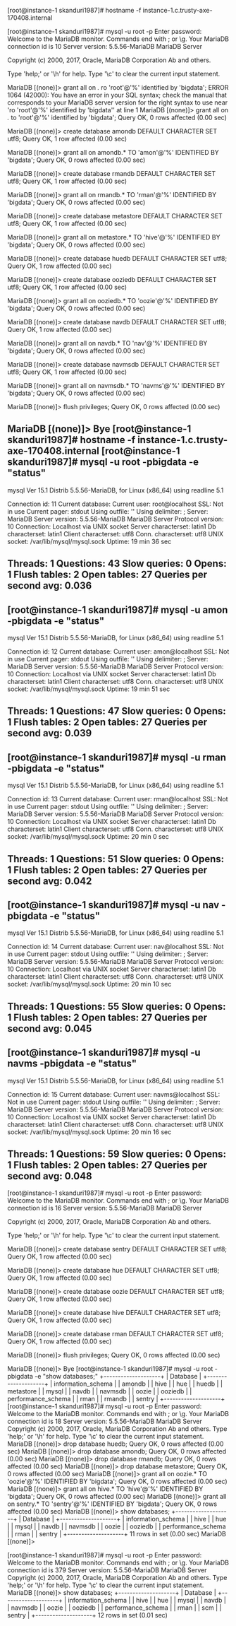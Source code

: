 
[root@instance-1 skanduri1987]# hostname -f
instance-1.c.trusty-axe-170408.internal

[root@instance-1 skanduri1987]# mysql -u root -p 
Enter password: 
Welcome to the MariaDB monitor.  Commands end with ; or \g.
Your MariaDB connection id is 10
Server version: 5.5.56-MariaDB MariaDB Server

Copyright (c) 2000, 2017, Oracle, MariaDB Corporation Ab and others.

Type 'help;' or '\h' for help. Type '\c' to clear the current input statement.

MariaDB [(none)]> grant all on *.* ro 'root'@'%' identified by 'bigdata';
ERROR 1064 (42000): You have an error in your SQL syntax; check the manual that corresponds to your MariaDB server version for the right syntax to use near 'ro 'root'@'%' identified by 'bigdata'' at line 1
MariaDB [(none)]> grant all on *.* to 'root'@'%' identified by 'bigdata';
Query OK, 0 rows affected (0.00 sec)

MariaDB [(none)]> create database amondb DEFAULT CHARACTER SET utf8;
Query OK, 1 row affected (0.00 sec)

MariaDB [(none)]> grant all on amondb.* TO 'amon'@'%' IDENTIFIED BY 'bigdata';
Query OK, 0 rows affected (0.00 sec)

MariaDB [(none)]> create database rmandb DEFAULT CHARACTER SET utf8;
Query OK, 1 row affected (0.00 sec)

MariaDB [(none)]> grant all on rmandb.* TO 'rman'@'%' IDENTIFIED BY 'bigdata';
Query OK, 0 rows affected (0.00 sec)

MariaDB [(none)]> create database metastore DEFAULT CHARACTER SET utf8;
Query OK, 1 row affected (0.00 sec)

MariaDB [(none)]> grant all on metastore.* TO 'hive'@'%' IDENTIFIED BY 'bigdata';
Query OK, 0 rows affected (0.00 sec)

MariaDB [(none)]> create database huedb DEFAULT CHARACTER SET utf8;
Query OK, 1 row affected (0.00 sec)

MariaDB [(none)]> create database ooziedb DEFAULT CHARACTER SET utf8;
Query OK, 1 row affected (0.00 sec)

MariaDB [(none)]> grant all on ooziedb.* TO 'oozie'@'%' IDENTIFIED BY 'bigdata';
Query OK, 0 rows affected (0.00 sec)

MariaDB [(none)]> create database navdb DEFAULT CHARACTER SET utf8;
Query OK, 1 row affected (0.00 sec)

MariaDB [(none)]> grant all on navdb.* TO 'nav'@'%' IDENTIFIED BY 'bigdata';
Query OK, 0 rows affected (0.00 sec)

MariaDB [(none)]> create database navmsdb DEFAULT CHARACTER SET utf8;
Query OK, 1 row affected (0.00 sec)

MariaDB [(none)]> grant all on navmsdb.* TO 'navms'@'%' IDENTIFIED BY 'bigdata';
Query OK, 0 rows affected (0.00 sec)

MariaDB [(none)]> flush privileges;
Query OK, 0 rows affected (0.00 sec)

MariaDB [(none)]> Bye
[root@instance-1 skanduri1987]# hostname -f
instance-1.c.trusty-axe-170408.internal
[root@instance-1 skanduri1987]# mysql -u root -pbigdata -e "status"
--------------
mysql  Ver 15.1 Distrib 5.5.56-MariaDB, for Linux (x86_64) using readline 5.1

Connection id:          11
Current database:
Current user:           root@localhost
SSL:                    Not in use
Current pager:          stdout
Using outfile:          ''
Using delimiter:        ;
Server:                 MariaDB
Server version:         5.5.56-MariaDB MariaDB Server
Protocol version:       10
Connection:             Localhost via UNIX socket
Server characterset:    latin1
Db     characterset:    latin1
Client characterset:    utf8
Conn.  characterset:    utf8
UNIX socket:            /var/lib/mysql/mysql.sock
Uptime:                 19 min 36 sec

Threads: 1  Questions: 43  Slow queries: 0  Opens: 1  Flush tables: 2  Open tables: 27  Queries per second avg: 0.036
--------------

[root@instance-1 skanduri1987]# mysql -u amon -pbigdata -e "status"
--------------
mysql  Ver 15.1 Distrib 5.5.56-MariaDB, for Linux (x86_64) using readline 5.1

Connection id:          12
Current database:
Current user:           amon@localhost
SSL:                    Not in use
Current pager:          stdout
Using outfile:          ''
Using delimiter:        ;
Server:                 MariaDB
Server version:         5.5.56-MariaDB MariaDB Server
Protocol version:       10
Connection:             Localhost via UNIX socket
Server characterset:    latin1
Db     characterset:    latin1
Client characterset:    utf8
Conn.  characterset:    utf8
UNIX socket:            /var/lib/mysql/mysql.sock
Uptime:                 19 min 51 sec

Threads: 1  Questions: 47  Slow queries: 0  Opens: 1  Flush tables: 2  Open tables: 27  Queries per second avg: 0.039
--------------

[root@instance-1 skanduri1987]# mysql -u rman -pbigdata -e "status"
--------------
mysql  Ver 15.1 Distrib 5.5.56-MariaDB, for Linux (x86_64) using readline 5.1

Connection id:          13
Current database:
Current user:           rman@localhost
SSL:                    Not in use
Current pager:          stdout
Using outfile:          ''
Using delimiter:        ;
Server:                 MariaDB
Server version:         5.5.56-MariaDB MariaDB Server
Protocol version:       10
Connection:             Localhost via UNIX socket
Server characterset:    latin1
Db     characterset:    latin1
Client characterset:    utf8
Conn.  characterset:    utf8
UNIX socket:            /var/lib/mysql/mysql.sock
Uptime:                 20 min 0 sec

Threads: 1  Questions: 51  Slow queries: 0  Opens: 1  Flush tables: 2  Open tables: 27  Queries per second avg: 0.042
--------------

[root@instance-1 skanduri1987]# mysql -u nav -pbigdata -e "status"
--------------
mysql  Ver 15.1 Distrib 5.5.56-MariaDB, for Linux (x86_64) using readline 5.1

Connection id:          14
Current database:
Current user:           nav@localhost
SSL:                    Not in use
Current pager:          stdout
Using outfile:          ''
Using delimiter:        ;
Server:                 MariaDB
Server version:         5.5.56-MariaDB MariaDB Server
Protocol version:       10
Connection:             Localhost via UNIX socket
Server characterset:    latin1
Db     characterset:    latin1
Client characterset:    utf8
Conn.  characterset:    utf8
UNIX socket:            /var/lib/mysql/mysql.sock
Uptime:                 20 min 10 sec

Threads: 1  Questions: 55  Slow queries: 0  Opens: 1  Flush tables: 2  Open tables: 27  Queries per second avg: 0.045
--------------

[root@instance-1 skanduri1987]# mysql -u navms -pbigdata -e "status"
--------------
mysql  Ver 15.1 Distrib 5.5.56-MariaDB, for Linux (x86_64) using readline 5.1

Connection id:          15
Current database:
Current user:           navms@localhost
SSL:                    Not in use
Current pager:          stdout
Using outfile:          ''
Using delimiter:        ;
Server:                 MariaDB
Server version:         5.5.56-MariaDB MariaDB Server
Protocol version:       10
Connection:             Localhost via UNIX socket
Server characterset:    latin1
Db     characterset:    latin1
Client characterset:    utf8
Conn.  characterset:    utf8
UNIX socket:            /var/lib/mysql/mysql.sock
Uptime:                 20 min 16 sec

Threads: 1  Questions: 59  Slow queries: 0  Opens: 1  Flush tables: 2  Open tables: 27  Queries per second avg: 0.048
--------------

[root@instance-1 skanduri1987]# mysql -u root -p
Enter password: 
Welcome to the MariaDB monitor.  Commands end with ; or \g.
Your MariaDB connection id is 16
Server version: 5.5.56-MariaDB MariaDB Server

Copyright (c) 2000, 2017, Oracle, MariaDB Corporation Ab and others.

Type 'help;' or '\h' for help. Type '\c' to clear the current input statement.

MariaDB [(none)]> create database sentry DEFAULT CHARACTER SET utf8;
Query OK, 1 row affected (0.00 sec)

MariaDB [(none)]> create database hue DEFAULT CHARACTER SET utf8;
Query OK, 1 row affected (0.00 sec)

MariaDB [(none)]> create database oozie DEFAULT CHARACTER SET utf8;
Query OK, 1 row affected (0.00 sec)

MariaDB [(none)]> create database hive DEFAULT CHARACTER SET utf8;
Query OK, 1 row affected (0.00 sec)

MariaDB [(none)]> create database rman DEFAULT CHARACTER SET utf8;
Query OK, 1 row affected (0.00 sec)

MariaDB [(none)]> flush privileges;
Query OK, 0 rows affected (0.00 sec)

MariaDB [(none)]> Bye
[root@instance-1 skanduri1987]# mysql -u root -pbigdata -e "show databases;"
+--------------------+
| Database           |
+--------------------+
| information_schema |
| amondb             |
| hive               |
| hue                |
| huedb              |
| metastore          |
| mysql              |
| navdb              |
| navmsdb            |
| oozie              |
| ooziedb            |
| performance_schema |
| rman               |
| rmandb             |
| sentry             |
+--------------------+
[root@instance-1 skanduri1987]# mysql -u root -p
Enter password: 
Welcome to the MariaDB monitor.  Commands end with ; or \g.
Your MariaDB connection id is 18
Server version: 5.5.56-MariaDB MariaDB Server
Copyright (c) 2000, 2017, Oracle, MariaDB Corporation Ab and others.
Type 'help;' or '\h' for help. Type '\c' to clear the current input statement.
MariaDB [(none)]> drop database huedb;
Query OK, 0 rows affected (0.00 sec)
MariaDB [(none)]> drop database amondb;
Query OK, 0 rows affected (0.00 sec)
MariaDB [(none)]> drop database rmandb;
Query OK, 0 rows affected (0.00 sec)
MariaDB [(none)]> drop database metastore;
Query OK, 0 rows affected (0.00 sec)
MariaDB [(none)]> grant all on oozie.* TO 'oozie'@'%' IDENTIFIED BY 'bigdata';
Query OK, 0 rows affected (0.00 sec)
MariaDB [(none)]> grant all on hive.* TO 'hive'@'%' IDENTIFIED BY 'bigdata';
Query OK, 0 rows affected (0.00 sec)
MariaDB [(none)]> grant all on sentry.* TO 'sentry'@'%' IDENTIFIED BY 'bigdata';
Query OK, 0 rows affected (0.00 sec)
MariaDB [(none)]> show databases;
+--------------------+
| Database           |
+--------------------+
| information_schema |
| hive               |
| hue                |
| mysql              |
| navdb              |
| navmsdb            |
| oozie              |
| ooziedb            |
| performance_schema |
| rman               |
| sentry             |
+--------------------+
11 rows in set (0.00 sec)
MariaDB [(none)]> 

[root@instance-1 skanduri1987]# mysql -u root -p 
Enter password: 
Welcome to the MariaDB monitor.  Commands end with ; or \g.
Your MariaDB connection id is 379
Server version: 5.5.56-MariaDB MariaDB Server
Copyright (c) 2000, 2017, Oracle, MariaDB Corporation Ab and others.
Type 'help;' or '\h' for help. Type '\c' to clear the current input statement.
MariaDB [(none)]> show databases;
+--------------------+
| Database           |
+--------------------+
| information_schema |
| hive               |
| hue                |
| mysql              |
| navdb              |
| navmsdb            |
| oozie              |
| ooziedb            |
| performance_schema |
| rman               |
| scm                |
| sentry             |
+--------------------+
12 rows in set (0.01 sec)

